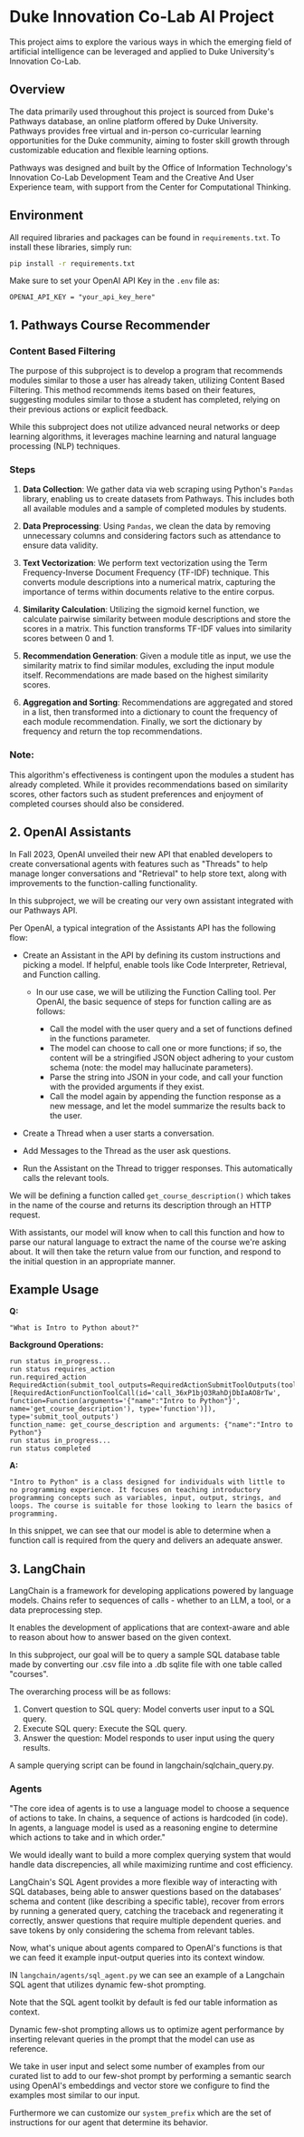 # Duke Innovation Co-Lab AI Project 
This project aims to explore the various ways in which the emerging field of artificial intelligence can be leveraged and applied to Duke University's Innovation Co-Lab. 

## Overview

The data primarily used throughout this project is sourced from Duke's Pathways database, an online platform offered by Duke University. Pathways provides free virtual and in-person co-curricular learning opportunities for the Duke community, aiming to foster skill growth through customizable education and flexible learning options.

Pathways was designed and built by the Office of Information Technology's Innovation Co-Lab Development Team and the Creative And User Experience team, with support from the Center for Computational Thinking.

## Environment

All required libraries and packages can be found in `requirements.txt`. To install these libraries, simply run:

```bash
pip install -r requirements.txt
```
Make sure to set your OpenAI API Key in the `.env` file as:

```
OPENAI_API_KEY = "your_api_key_here"
```

## 1. Pathways Course Recommender

### Content Based Filtering

The purpose of this subproject is to develop a program that recommends modules similar to those a user has already taken, utilizing Content Based Filtering. This method recommends items based on their features, suggesting modules similar to those a student has completed, relying on their previous actions or explicit feedback.

While this subproject does not utilize advanced neural networks or deep learning algorithms, it leverages machine learning and natural language processing (NLP) techniques.

### Steps

1. **Data Collection**: We gather data via web scraping using Python's `Pandas` library, enabling us to create datasets from Pathways. This includes both all available modules and a sample of completed modules by students.

2. **Data Preprocessing**: Using `Pandas`, we clean the data by removing unnecessary columns and considering factors such as attendance to ensure data validity.

3. **Text Vectorization**: We perform text vectorization using the Term Frequency-Inverse Document Frequency (TF-IDF) technique. This converts module descriptions into a numerical matrix, capturing the importance of terms within documents relative to the entire corpus.

4. **Similarity Calculation**: Utilizing the sigmoid kernel function, we calculate pairwise similarity between module descriptions and store the scores in a matrix. This function transforms TF-IDF values into similarity scores between 0 and 1.

5. **Recommendation Generation**: Given a module title as input, we use the similarity matrix to find similar modules, excluding the input module itself. Recommendations are made based on the highest similarity scores.

6. **Aggregation and Sorting**: Recommendations are aggregated and stored in a list, then transformed into a dictionary to count the frequency of each module recommendation. Finally, we sort the dictionary by frequency and return the top recommendations.

### Note:

This algorithm's effectiveness is contingent upon the modules a student has already completed. While it provides recommendations based on similarity scores, other factors such as student preferences and enjoyment of completed courses should also be considered.


## 2. OpenAI Assistants

In Fall 2023, OpenAI unveiled their new API that enabled developers to create conversational agents with features such as "Threads" to help manage longer conversations and "Retrieval" to help store text, along with improvements to the function-calling functionality.

In this subproject, we will be creating our very own assistant integrated with our Pathways API.

Per OpenAI, a typical integration of the Assistants API has the following flow:

- Create an Assistant in the API by defining its custom instructions and picking a model. If helpful, enable tools like Code Interpreter, Retrieval, and Function calling.

    - In our use case, we will be utilizing the Function Calling tool. Per OpenAI, the basic sequence of steps for function calling are as follows:

        - Call the model with the user query and a set of functions defined in the functions parameter.
        - The model can choose to call one or more functions; if so, the content will be a stringified JSON object adhering to your custom schema (note: the model may hallucinate parameters).
        - Parse the string into JSON in your code, and call your function with the provided arguments if they exist.
        - Call the model again by appending the function response as a new message, and let the model summarize the results back to the user.

- Create a Thread when a user starts a conversation.
- Add Messages to the Thread as the user ask questions.
- Run the Assistant on the Thread to trigger responses. This automatically calls the relevant tools.

We will be defining a function called `get_course_description()` which takes in the name of the course and returns its description through an HTTP request.

With assistants, our model will know when to call this function and how to parse our natural language to extract the name of the course we're asking about. It will then take the return value from our function, and respond to the initial question in an appropriate manner.

## Example Usage

**Q:** 
```
"What is Intro to Python about?" 
```
**Background Operations:** 

```
run status in_progress...
run status requires_action
run.required_action
RequiredAction(submit_tool_outputs=RequiredActionSubmitToolOutputs(tool_calls=[RequiredActionFunctionToolCall(id='call_36xP1bjO3RahDjDbIaAO8rTw', function=Function(arguments='{"name":"Intro to Python"}', name='get_course_description'), type='function')]), type='submit_tool_outputs')
function_name: get_course_description and arguments: {"name":"Intro to Python"}
run status in_progress...
run status completed
```

**A:** 
```
"Intro to Python" is a class designed for individuals with little to no programming experience. It focuses on teaching introductory programming concepts such as variables, input, output, strings, and loops. The course is suitable for those looking to learn the basics of programming.
```

In this snippet, we can see that our model is able to determine when a function call is required from the query and delivers an adequate answer.

## 3. LangChain 

LangChain is a framework for developing applications powered by language models. Chains refer to sequences of calls - whether to an LLM, a tool, or a data preprocessing step.

It enables the development of applications that are context-aware and able to reason about how to answer based on the given context. 

In this subproject, our goal will be to query a sample SQL database table made by converting our .csv file into a .db sqlite file with one table called "courses". 

The overarching process will be as follows: 

1. Convert question to SQL query: Model converts user input to a SQL query.
2. Execute SQL query: Execute the SQL query.
3. Answer the question: Model responds to user input using the query results.

A sample querying script can be found in langchain/sqlchain_query.py. 

### Agents 

"The core idea of agents is to use a language model to choose a sequence of actions to take. In chains, a sequence of actions is hardcoded (in code). In agents, a language model is used as a reasoning engine to determine which actions to take and in which order."

We would ideally want to build a more complex querying system that would handle data discrepencies, all while maximizing runtime and cost efficiency. 


LangChain's SQL Agent provides a more flexible way of interacting with SQL databases, being able to answer questions based on the databases’ schema and content (like describing a specific table), recover from errors by running a generated query, catching the traceback and regenerating it correctly, answer questions that require multiple dependent queries. and save tokens by only considering the schema from relevant tables.

Now, what's unique about agents compared to OpenAI's functions is that we can feed it example input-output queries into its context window. 

IN `langchain/agents/sql_agent.py` we can see an example of a Langchain SQL agent that utilizes dynamic few-shot prompting. 

Note that the SQL agent toolkit by default is fed our table information as context. 

Dynamic few-shot prompting allows us to optimize agent performance by inserting relevant queries in the prompt that the model can use as reference. 

We take in user input and select some number of examples from our curated list to add to our few-shot prompt by performing a semantic search using OpenAI's embeddings and vector store we configure to find the examples most similar to our input.

Furthermore we can customize our `system_prefix` which are the set of instructions for our agent that determine its behavior. 




